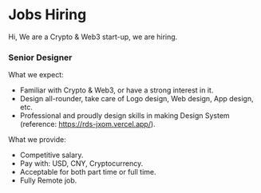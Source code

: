 # Jobs Hiring

Hi, We are a Crypto & Web3 start-up, we are hiring.

### Senior Designer

What we expect:

- Familiar with Crypto & Web3, or have a strong interest in it.
- Design all-rounder, take care of Logo design, Web design, App design, etc.
- Professional and proudly design skills in making Design System (reference: https://rds-jxom.vercel.app/).

What we provide: 

- Competitive salary.
- Pay with: USD, CNY, Cryptocurrency.
- Acceptable for both part time or full time.
- Fully Remote job.

<!-- EOF -->

